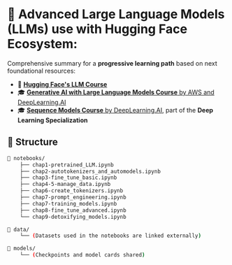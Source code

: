 # 🚀 Advanced Large Language Models (LLMs) use with Hugging Face Ecosystem:

Comprehensive summary for a **progressive learning path** based on next foundational resources:

- 🤗 [**Hugging Face's LLM Course**](https://huggingface.co/learn/llm-course/)
- 🎓 [**Generative AI with Large Language Models Course** by AWS and DeepLearning.AI](https://www.coursera.org/learn/generative-ai-with-llms)
- 🎓 [**Sequence Models Course** by DeepLearning.AI](https://www.coursera.org/learn/nlp-sequence-models), part of the **Deep Learning Specialization**

## 📁 Structure

```bash
📂 notebooks/
    ├── chap1-pretrained_LLM.ipynb
    ├── chap2-autotokenizers_and_automodels.ipynb
    ├── chap3-fine_tune_basic.ipynb
    ├── chap4-5-manage_data.ipynb
    ├── chap6-create_tokenizers.ipynb
    ├── chap7-prompt_engineering.ipynb
    ├── chap7-training_models.ipynb
    ├── chap8-fine_tune_advanced.ipynb
    └── chap9-detoxifying_models.ipynb

📂 data/
    └── (Datasets used in the notebooks are linked externally)

📂 models/
    └── (Checkpoints and model cards shared)
